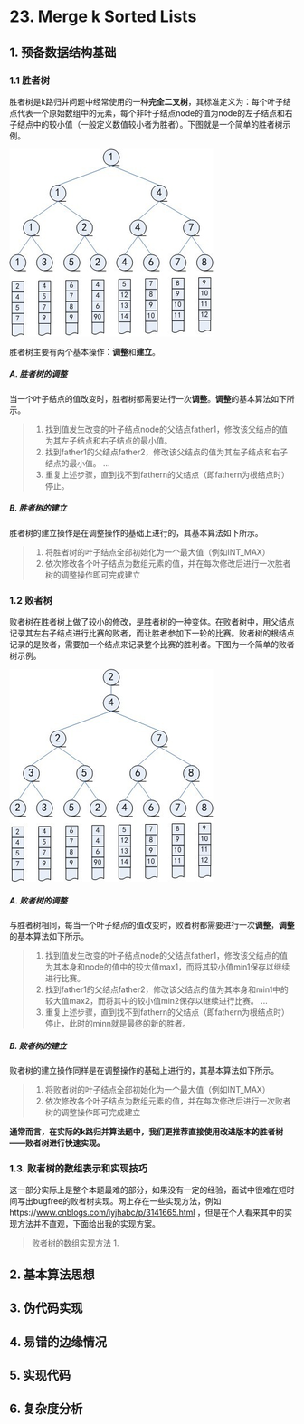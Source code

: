   # 23. Merge k Sorted Lists
 
  ## 1. 预备数据结构基础
 
  ### 1.1 胜者树
 
  胜者树是k路归并问题中经常使用的一种**完全二叉树**，其标准定义为：每个叶子结点代表一个原始数组中的元素，每个非叶子结点node的值为node的左子结点和右子结点中的较小值（一般定义数值较小者为胜者）。下图就是一个简单的胜者树示例。
  
  ![avatar](https://raw.githubusercontent.com/Happyxianyueveryday/Leetcode-Notebook/master/Linked%20List/23.%20Merge%20k%20Sorted%20Lists/1350310110_2414.jpg)
 
  胜者树主要有两个基本操作：**调整**和**建立**。
  
  ##### A. 胜者树的调整
  当一个叶子结点的值改变时，胜者树都需要进行一次**调整**。**调整**的基本算法如下所示。
  
  > 1. 找到值发生改变的叶子结点node的父结点father1，修改该父结点的值为其左子结点和右子结点的最小值。
  > 2. 找到father1的父结点father2，修改该父结点的值为其左子结点和右子结点的最小值。
  > ...
  > 3. 重复上述步骤，直到找不到fathern的父结点（即fathern为根结点时）停止。
  
  ##### B. 胜者树的建立
  胜者树的建立操作是在调整操作的基础上进行的，其基本算法如下所示。
  > 1. 将胜者树的叶子结点全部初始化为一个最大值（例如INT_MAX）
  > 2. 依次修改各个叶子结点为数组元素的值，并在每次修改后进行一次胜者树的调整操作即可完成建立
  
  ### 1.2 败者树
 
  败者树在胜者树上做了较小的修改，是胜者树的一种变体。在败者树中，用父结点记录其左右子结点进行比赛的败者，而让胜者参加下一轮的比赛。败者树的根结点记录的是败者，需要加一个结点来记录整个比赛的胜利者。下图为一个简单的败者树示例。
  
  ![avatar](https://raw.githubusercontent.com/Happyxianyueveryday/Leetcode-Notebook/master/Linked%20List/23.%20Merge%20k%20Sorted%20Lists/1350310705_4079.jpg)
  
  ##### A. 败者树的调整
  与胜者树相同，每当一个叶子结点的值改变时，败者树都需要进行一次**调整**，**调整**的基本算法如下所示。
  > 1. 找到值发生改变的叶子结点node的父结点father1，修改该父结点的值为其本身和node的值中的较大值max1，而将其较小值min1保存以继续进行比赛。
  > 2. 找到father1的父结点father2，修改该父结点的值为其本身和min1中的较大值max2，而将其中的较小值min2保存以继续进行比赛。
  > ...
  > 3. 重复上述步骤，直到找不到fathern的父结点（即fathern为根结点时）停止，此时的minn就是最终的新的胜者。
  
  ##### B. 败者树的建立
  败者树的建立操作同样是在调整操作的基础上进行的，其基本算法如下所示。
  > 1. 将败者树的叶子结点全部初始化为一个最大值（例如INT_MAX）
  > 2. 依次修改各个叶子结点为数组元素的值，并在每次修改后进行一次败者树的调整操作即可完成建立
  
  **通常而言，在实际的k路归并算法题中，我们更推荐直接使用改进版本的胜者树——败者树进行快速实现。**
  
  ### 1.3. 败者树的数组表示和实现技巧
  这一部分实际上是整个本题最难的部分，如果没有一定的经验，面试中很难在短时间写出bugfree的败者树实现。网上存在一些实现方法，例如https://www.cnblogs.com/iyjhabc/p/3141665.html ，但是在个人看来其中的实现方法并不直观，下面给出我的实现方案。
  
  > 败者树的数组实现方法
  > 1. 
  
  
  ## 2. 基本算法思想
  
  
  
  ## 3. 伪代码实现
  
  
  ## 4. 易错的边缘情况
  
  
  ## 5. 实现代码
  
  
  ## 6. 复杂度分析
  
  
  
  
  
